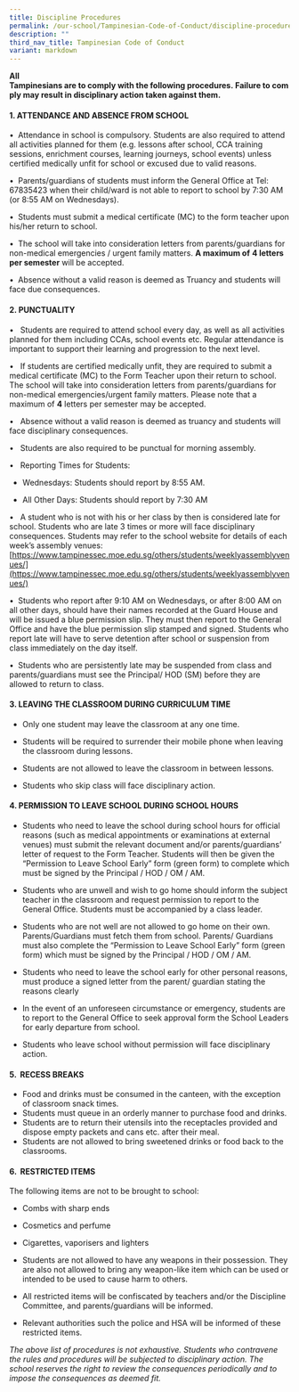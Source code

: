```yaml
---
title: Discipline Procedures
permalink: /our-school/Tampinesian-Code-of-Conduct/discipline-procedures/
description: ""
third_nav_title: Tampinesian Code of Conduct
variant: markdown
---
```

**All Tampinesians are to comply with the following procedures. Failure to comply may result in disciplinary action taken against them.**

#### 1. ATTENDANCE AND ABSENCE FROM SCHOOL

•  Attendance in school is compulsory. Students are also required to attend all activities planned for them (e.g. lessons after school, CCA training sessions, enrichment courses, learning journeys, school events) unless certified medically unfit for school or excused due to valid reasons.

•  Parents/guardians of students must inform the General Office at Tel: 67835423 when their child/ward is not able to report to school by 7:30 AM (or 8:55 AM on Wednesdays).

•  Students must submit a medical certificate (MC) to the form teacher upon his/her return to school.

•  The school will take into consideration letters from parents/guardians for non-medical emergencies / urgent family matters. **A maximum of** **4 letters per semester** will be accepted.

•  Absence without a valid reason is deemed as Truancy and students will face due consequences.

#### 2. PUNCTUALITY

•   Students are required to attend school every day, as well as all activities planned for them including CCAs, school events etc. Regular attendance is important to support their learning and progression to the next level. 

•   If students are certified medically unfit, they are required to submit a medical certificate (MC) to the Form Teacher upon their return to school. The school will take into consideration letters from parents/guardians for non-medical emergencies/urgent family matters. Please note that a maximum of **4** letters per semester may be accepted.

•   Absence without a valid reason is deemed as truancy and students will face disciplinary consequences.

•   Students are also required to be punctual for morning assembly. 

•   Reporting Times for Students:

- Wednesdays: Students should report by 8:55 AM.

- All Other Days: Students should report by 7:30 AM 

•   A student who is not with his or her class by then is considered late for school. Students who are late 3 times or more will face disciplinary consequences. Students may refer to the school website for details of each week’s assembly venues: [https://www.tampinessec.moe.edu.sg/others/students/weeklyassemblyvenues/](https://www.tampinessec.moe.edu.sg/others/students/weeklyassemblyvenues/)

•  Students who report after 9:10 AM on Wednesdays, or after 8:00 AM on all other days, should have their names recorded at the Guard House and will be issued a blue permission slip. They must then report to the General Office and have the blue permission slip stamped and signed. Students who report late will have to serve detention after school or suspension from class immediately on the day itself.

•  Students who are persistently late may be suspended from class and parents/guardians must see the Principal/ HOD (SM) before they are allowed to return to class.

#### 3. LEAVING THE CLASSROOM DURING CURRICULUM TIME

*   Only one student may leave the classroom at any one time.

*   Students will be required to surrender their mobile phone when leaving the classroom during lessons.

*   Students are not allowed to leave the classroom in between lessons.

*   Students who skip class will face disciplinary action.

  

#### 4. PERMISSION TO LEAVE SCHOOL DURING SCHOOL HOURS

*   Students who need to leave the school during school hours for official reasons (such as medical appointments or examinations at external venues) must submit the relevant document and/or parents/guardians’ letter of request to the Form Teacher. Students will then be given the “Permission to Leave School Early” form (green form) to complete which must be signed by the Principal / HOD / OM / AM.

*   Students who are unwell and wish to go home should inform the subject teacher in the classroom and request permission to report to the General Office. Students must be accompanied by a class leader.

*   Students who are not well are not allowed to go home on their own. Parents/Guardians must fetch them from school. Parents/ Guardians must also complete the “Permission to Leave School Early” form (green form) which must be signed by the Principal / HOD / OM / AM.

*   Students who need to leave the school early for other personal reasons, must produce a signed letter from the parent/ guardian stating the reasons clearly

*   In the event of an unforeseen circumstance or emergency, students are to report to the General Office to seek approval form the School Leaders for early departure from school.

*   Students who leave school without permission will face disciplinary action.

  

#### 5.  RECESS BREAKS

*   Food and drinks must be consumed in the canteen, with the exception of classroom snack times.
*   Students must queue in an orderly manner to purchase food and drinks.
*   Students are to return their utensils into the receptacles provided and dispose empty packets and cans etc. after their meal.
*   Students are not allowed to bring sweetened drinks or food back to the classrooms.

#### 6.  RESTRICTED ITEMS

The following items are not to be brought to school:

*   Combs with sharp ends

*   Cosmetics and perfume

*   Cigarettes, vaporisers and lighters

*   Students are not allowed to have any weapons in their possession. They are also not allowed to bring any weapon-like item which can be used or intended to be used to cause harm to others.

*   All restricted items will be confiscated by teachers and/or the Discipline Committee, and parents/guardians will be informed. 

*   Relevant authorities such the police and HSA will be informed of these restricted items.

  

_The above list of procedures is not exhaustive. Students who contravene the rules and procedures will be subjected to disciplinary action. The school reserves the right to review the consequences periodically and to impose the consequences as deemed fit._